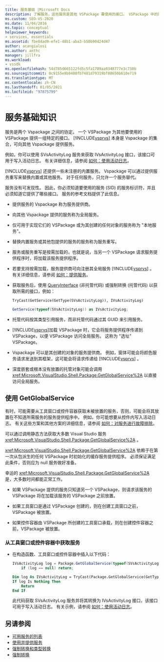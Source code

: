 ```yaml
---
title: 服务基础 |Microsoft Docs
description: 了解服务，这些服务是其他 VSPackage 要使用的接口。 VSPackage 中的服务可以替代内置或其他服务。
ms.custom: SEO-VS-2020
ms.date: 11/04/2016
ms.topic: conceptual
helpviewer_keywords:
- services, essentials
ms.assetid: fbe84ad9-efe1-48b1-aba3-b50b90424d47
author: acangialosi
ms.author: anthc
manager: jillfra
ms.workload:
- vssdk
ms.openlocfilehash: 54d785d665122fd5c5fa1709aa9348777e3c730b
ms.sourcegitcommit: 0c9155e9b9408fb7481d79319bf08650b610e719
ms.translationtype: MT
ms.contentlocale: zh-CN
ms.lasthandoff: 01/05/2021
ms.locfileid: "97875799"
---
```

# <a name="service-essentials"></a>服务基础知识
服务是两个 Vspackage 之间的协定。 一个 VSPackage 为其他要使用的 VSPackage 提供一组特定的接口。 [!INCLUDE[vsprvs](../../code-quality/includes/vsprvs_md.md)] 本身是 Vspackage 的集合，可向其他 Vspackage 提供服务。

 例如，你可以使用 SVsActivityLog 服务来获取 IVsActivityLog 接口，该接口可用于写入活动日志。 有关详细信息，请参阅 [如何：使用活动日志](../../extensibility/how-to-use-the-activity-log.md)。

 [!INCLUDE[vsprvs](../../code-quality/includes/vsprvs_md.md)] 还提供一些未注册的内置服务。 Vspackage 可以通过提供服务重写来替换内置或其他服务。 对于任何服务，只允许一个服务替代。

 服务没有可发现性。 因此，你必须知道要使用的服务 (SID) 的服务标识符，并且必须知道它提供了哪些接口。 服务的参考文档提供了此信息。

- 提供服务的 Vspackage 称为服务提供商。

- 向其他 Vspackage 提供的服务称为全局服务。

- 仅可用于实现它们的 VSPackage 或为其创建的任何对象的服务称为 "本地服务"。

- 替换内置服务或其他包提供的服务的服务称为服务重写。

- 服务或服务重写是按需加载的，也就是说，当另一个 VSPackage 请求服务提供程序时，将加载该服务提供程序。

- 若要支持按需加载，服务提供商可向注册其全局服务 [!INCLUDE[vsprvs](../../code-quality/includes/vsprvs_md.md)] 。 有关详细信息，请参阅 [如何：提供服务](../../extensibility/how-to-provide-a-service.md)。

- 获取服务后，使用 [QueryInterface](/cpp/atl/queryinterface) (非托管代码) 或强制转换 (托管代码) 以获取所需的接口，例如：

  ```vb
  TryCast(GetService(GetType(SVsActivityLog)), IVsActivityLog)
  ```

  ```csharp
  GetService(typeof(SVsActivityLog)) as IVsActivityLog;
  ```

- 托管代码按其类型引用服务，而非托管代码通过其 GUID 来引用服务。

- [!INCLUDE[vsprvs](../../code-quality/includes/vsprvs_md.md)]加载 VSPackage 时，它会将服务提供程序传递到 VSPackage，以便 VSPackage 访问全局服务。 这称为 "选址" VSPackage。

- Vspackage 可以是其创建的对象的服务提供商。 例如，窗体可能会将颜色服务请求发送到其框架，这可能会将请求传递给 [!INCLUDE[vsprvs](../../code-quality/includes/vsprvs_md.md)] 。

- 深度嵌套或根本没有放置的托管对象可能会调用 <xref:Microsoft.VisualStudio.Shell.Package.GetGlobalService%2A> 以直接访问全局服务。

<a name="how-to-use-getglobalservice"></a>

## <a name="use-getglobalservice"></a>使用 GetGlobalService

有时，可能需要从工具窗口或控件容器获取未被放置的服务，否则，可能会将其放置在不知道所需服务的服务提供程序中。 例如，你可能想要从控件内写入活动日志。 有关这些方案和其他方案的详细信息，请参阅 [如何：对服务进行故障排除](../../extensibility/how-to-troubleshoot-services.md)。

可以通过调用静态方法获取大多数 Visual Studio 服务 <xref:Microsoft.VisualStudio.Shell.Package.GetGlobalService%2A> 。

<xref:Microsoft.VisualStudio.Shell.Package.GetGlobalService%2A> 依赖于在第一次从包派生的任何 VSPackage 时初始化的缓存服务提供程序。 必须保证满足此条件，否则应为 null 服务做好准备。

幸运的 <xref:Microsoft.VisualStudio.Shell.Package.GetGlobalService%2A> 是，大多数时间都能正常工作。

- 如果 VSPackage 提供的服务只知道另一个 VSPackage，则请求该服务的 VSPackage 将在加载该服务的 VSPackage 之前放置。

- 如果工具窗口是通过 VSPackage 创建的，则在创建工具窗口之前，VSPackage 被放置。

- 如果控件容器由 VSPackage 所创建的工具窗口承载，则在创建控件容器之前，VSPackage 被放置。

### <a name="to-get-a-service-from-within-a-tool-window-or-control-container"></a>从工具窗口或控件容器中获取服务

- 在构造函数、工具窗口或控件容器中插入以下代码：

    ```csharp
    IVsActivityLog log = Package.GetGlobalService(typeof(SVsActivityLog)) as IVsActivityLog;
        if (log == null) return;
    ```

    ```vb
    Dim log As IVsActivityLog = TryCast(Package.GetGlobalService(GetType(SVsActivityLog)), IVsActivityLog)
    If log Is Nothing Then
        Return
    End If
    ```

    此代码获取 SVsActivityLog 服务并将其转换为 IVsActivityLog 接口，该接口可用于写入活动日志。 有关示例，请参阅 [如何：使用活动日志](../../extensibility/how-to-use-the-activity-log.md)。

## <a name="see-also"></a>另请参阅

- [可用服务的列表](../../extensibility/internals/list-of-available-services.md)
- [使用并提供服务](../../extensibility/using-and-providing-services.md)
- [强制转换和类型转换](/dotnet/csharp/programming-guide/types/casting-and-type-conversions)
- [强制转换](/cpp/cpp/casting)
